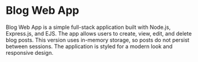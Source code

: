 # Blog Web App
 Blog Web App is a simple full-stack application built with Node.js, Express.js, and EJS. The app allows users to create, view, edit, and delete blog posts. This version uses in-memory storage, so posts do not persist between sessions. The application is styled for a modern look and responsive design.
